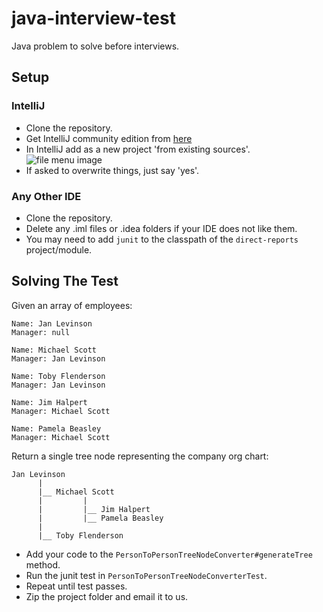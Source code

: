 # java-interview-test
Java problem to solve before interviews.

## Setup
### IntelliJ

- Clone the repository. 
- Get IntelliJ community edition from [here](https://www.jetbrains.com/idea/download/)
- In IntelliJ add as a new project 'from existing sources'.
![file menu image](http://i.imgur.com/1iL8qMb.png "file menu screenshot")
- If asked to overwrite things, just say 'yes'.

### Any Other IDE

- Clone the repository.
- Delete any .iml files or .idea folders if your IDE does not like them.
- You may need to add `junit` to the classpath of the `direct-reports` project/module.


## Solving The Test

Given an array of employees:
```
Name: Jan Levinson 
Manager: null
 
Name: Michael Scott
Manager: Jan Levinson
 
Name: Toby Flenderson
Manager: Jan Levinson
 
Name: Jim Halpert
Manager: Michael Scott
 
Name: Pamela Beasley
Manager: Michael Scott
```
Return a single tree node representing the company org chart:
```
Jan Levinson
      |
      |__ Michael Scott
      |         |
      |         |__ Jim Halpert
      |         |__ Pamela Beasley 
      |
      |__ Toby Flenderson 
```

- Add your code to the `PersonToPersonTreeNodeConverter#generateTree` method.
- Run the junit test in `PersonToPersonTreeNodeConverterTest`.
- Repeat until test passes.
- Zip the project folder and email it to us.
